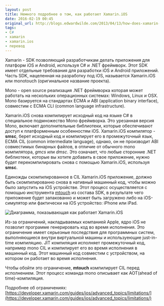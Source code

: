```yaml
---
layout: post
title: Немного подробнее о том, как работает Xamarin.iOS
date: 2016-02-19 00:45
original_url: http://blogs.edwardwilde.com/2013/04/13/how-does-xamarin-ios-aka-monotouch-work/
tags:
- C#
- xamarin
- xamarin.ios
- перевод
---
```


Xamarin - SDK позволяющий разработчикам делать приложения для платформ iOS и Android, используя C# и .NET фреймворк. Этот SDK имеет отдельные требования для разработки iOS и Android приложений. Часть SDK, нацеленная на разработку под iOS, называется Xamarin.iOS или monotouch (оригинальное название проекта).

Mono - open source реализация .NET фреймворка которая может работать на нескольких операционных системах: Windows, Linux и OSX. Mono базируется на стандартах ECMA и ABI (application binary interface), совместим с ECMA CLI (сommon language infrastructure).

Xamarin.iOS снова компилирует исходный код на языке C# в специальное подмножество Mono фреймворка. Это урезанная версия Mono, включает дополнительные библиотеки, которые обеспечивают доступ к платформенным особенностям iOS. Xamarin.iOS компилятор - **smsc**, берет исходный код и компилирует его в промежуточный язык, ECMA CIL (common intermediate language), однако, он не производит ABI совместимых бинарных файлов, в отличие от обычного mono компилятора, *gmcs* или *dmsc*. Это означает, что любые сторонние .NET библиотеки, которые вы хотите добавить в свое приложение, нужно будет перекомпилировать снова c помощью Xamarin.iOS, используя **smsc**.

Единожды скомпилированное в CIL Xamarin.iOS приложение, должно быть скомпилированно снова в нативный машинный код, чтобы можно было запустить на iOS устройстве. Этот процесс осуществляется с помощью инструмента [mtouch](https://developer.xamarin.com/guides/ios/advanced_topics/mtouch/) из состава SDK, в результате чего приложение будет запакованно и может быть загружено либо на iOS-симулятор или фактически на iOS устройство: iPhone или iPad.

![Диаграмма, показывающая как работает Xamarin.iOS](https://dl.dropboxusercontent.com/u/30506652/blog/articles/xamarin_ios/diagram-showing-how-monotouch-aka-xamarin-ios-works1.png)

Из-за ограничений, накладываемых компанией Apple, ядро iOS не позволит программе генерировать код во время исполнения. Это ограничение имеет серьезные последствия для программных систем, выполняющиеся внутри виртуальной машины и используеющие just-in-time компиляцию. JIT компиляция исполняет промежуточный код, например mono CIL и компилирует его во время исполнения в машинный код. Этот машинный код совместим с устройством, на котором он работает во время исполнения.

Чтобы обойти это ограничение, **mtouch** компилирует CIL перед исполнением. Этот процесс команда mono описывает как AOT(ahead of time)-компиляция.

Подробнее об ограничениях: [https://developer.xamarin.com/guides/ios/advanced_topics/limitations/](https://developer.xamarin.com/guides/ios/advanced_topics/limitations/)
